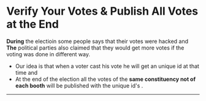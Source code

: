 # Verify Your Votes & Publish All Votes at the End
 **During** the electioin some people says that their votes were hacked and <br />
 **The** political parties also claimed that they would get more votes if the voting was done in different way.
 * Our idea is that when a voter cast his vote he will get an unique id at that time and
 * At the end of the election all the votes of the **same constituency not of each booth** will be published with the unique id's .
 ___
 
 
 
